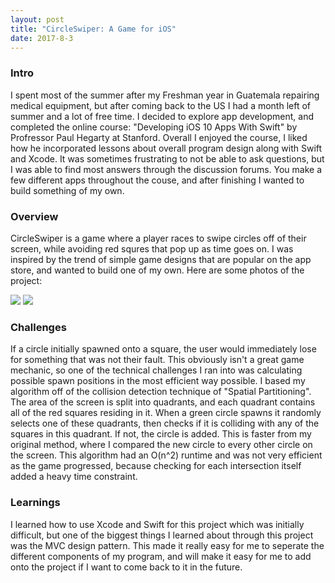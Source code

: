 ```yaml
---
layout: post
title: "CircleSwiper: A Game for iOS"
date: 2017-8-3
---
```

### Intro
I spent most of the summer after my Freshman year in Guatemala repairing medical equipment, but after coming back to the US I had a month left
of summer and a lot of free time. I decided to explore app development, and completed the online course: "Developing iOS 10 Apps With Swift" by Profressor Paul Hegarty
at Stanford. Overall I enjoyed the course, I liked how he incorporated lessons about overall program design along with Swift and Xcode. It was sometimes
frustrating to not be able to ask questions, but I was able to find most answers through the discussion forums. You make a few different apps throughout the couse, and after
finishing I wanted to build something of my own. 

### Overview
CircleSwiper is a game where a player races to swipe circles off of their screen, while avoiding red squres that pop up as time goes on. I was inspired by the trend
of simple game designs that are popular on the app store, and wanted to build one of my own. Here are some photos of the project: 

![](https://i.imgur.com/OVum1ed.png)
![](https://i.imgur.com/3K48ktj.png)

### Challenges
If a circle initially spawned onto a square, the user would immediately lose for something that was not their fault. This obviously isn't a great game mechanic,
so one of the technical challenges I ran into was calculating possible spawn positions in the most efficient way possible. I based my algorithm off of the collision detection
technique of "Spatial Partitioning". The area of the screen is split into quadrants, and each quadrant contains all of the red squares residing in it. When a green circle spawns it
randomly selects one of these quadrants, then checks if it is colliding with any of the squares in this quadrant. If not, the circle is added. This is faster from my original method, 
where I compared the new circle to every other circle on the screen. This algorithm had an O(n^2) runtime and was not very efficient as the game progressed, because checking for each intersection
itself added a heavy time constraint. 

### Learnings
I learned how to use Xcode and Swift for this project which was initially difficult, but one of the biggest things I learned about through this project was the MVC design pattern. This made it 
really easy for me to seperate the different components of my program, and will make it easy for me to add onto the project if I want to come back to it in the future. 
